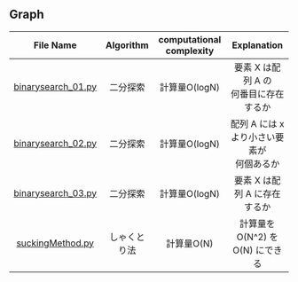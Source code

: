 ## Graph
|File Name|Algorithm|computational complexity|Explanation|
|:--:|:--:|:--:|:--:|
|[binarysearch_01.py](binarysearch_01.py)|二分探索|計算量O(logN)|要素 X は配列 A の<br>何番目に存在するか|
|[binarysearch_02.py](binarysearch_02.py)|二分探索|計算量O(logN)|配列 A には x より小さい要素が<br>何個あるか|
|[binarysearch_03.py](binarysearch_03.py)|二分探索|計算量O(logN)|要素 X は配列 A に存在するか|
|[suckingMethod.py](suckingMethod.py)|しゃくとり法|計算量O(N)|計算量をO(N^2) をO(N) にできる|
